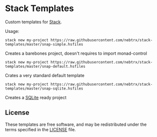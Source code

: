 # Stack Templates

Custom templates for [Stack](http://haskellstack.org).

Usage:

```
stack new my-project https://raw.githubusercontent.com/nebtrx/stack-templates/master/snap-simple.hsfiles
```

Creates a barebones project, doesn't requires to import monad-control

```
stack new my-project https://raw.githubusercontent.com/nebtrx/stack-templates/master/snap-default.hsfiles
```

Crates a very standard default template

```
stack new my-project https://raw.githubusercontent.com/nebtrx/stack-templates/master/snap-sqlite.hsfiles
```

Creates a [SQLite](https://www.sqlite.org/) ready project

## License

These templates are free software, and may be redistributed under the terms specified in the [LICENSE](/LICENSE) file.
